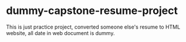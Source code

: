 # dummy-capstone-resume-project
This is just practice project, converted someone else's resume to HTML website, all date in web document is dummy.
